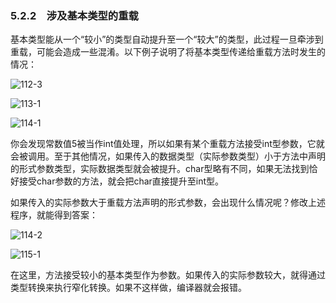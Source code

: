 ### 5.2.2　涉及基本类型的重载

基本类型能从一个“较小”的类型自动提升至一个“较大”的类型，此过程一旦牵涉到重载，可能会造成一些混淆。以下例子说明了将基本类型传递给重载方法时发生的情况：

![112-3](../Images/image02726.jpeg)

![113-1](../Images/image02727.jpeg)

![114-1](../Images/image02728.jpeg)

你会发现常数值5被当作int值处理，所以如果有某个重载方法接受int型参数，它就会被调用。至于其他情况，如果传入的数据类型（实际参数类型）小于方法中声明的形式参数类型，实际数据类型就会被提升。char型略有不同，如果无法找到恰好接受char参数的方法，就会把char直接提升至int型。

如果传入的实际参数大于重载方法声明的形式参数，会出现什么情况呢？修改上述程序，就能得到答案：

![114-2](../Images/image02729.jpeg)

![115-1](../Images/image02730.jpeg)

在这里，方法接受较小的基本类型作为参数。如果传入的实际参数较大，就得通过类型转换来执行窄化转换。如果不这样做，编译器就会报错。